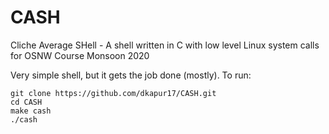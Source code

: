 # CASH
Cliche Average SHell - A shell written in C with low level Linux system calls for OSNW Course Monsoon 2020

Very simple shell, but it gets the job done (mostly). To run:

```
git clone https://github.com/dkapur17/CASH.git
cd CASH
make cash
./cash
```

